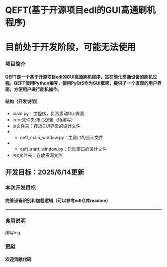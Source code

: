 # QEFT(基于开源项目edl的GUI高通刷机程序)

# 目前处于开发阶段，可能无法使用

### 项目简介

#### QEFT是一个基于开源项目edl的GUI高通刷机程序，旨在简化高通设备的刷机过程。QEFT使用Python编写，使用PyQt5作为GUI框架，提供了一个直观的用户界面，方便用户进行刷机操作。
#### 结构（开发说明）
- main.py：主程序，负责启动GUI界面
- core文件夹:核心逻辑（待编写）
- ui文件夹：存放GUI界面的设计文件
- - qeft_main_window.py：主窗口的设计文件
- - qeft_start_window.py：启动窗口的设计文件
- res文件夹：存放资源文件
## 开发目标：2025/6/14更新
### 本次开发目标
#### 完善设备识别和加载逻辑（可以参考edl仓库readme）

---

### 食用说明
编写ing

### 贡献
#### 欢迎贡献代码